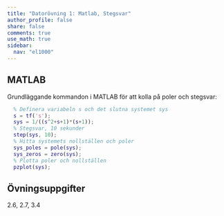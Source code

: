 ```yaml
---
title: "Datorövning 1: Matlab, Stegsvar"
author_profile: false
share: false
comments: true
use_math: true
sidebar:
  nav: "el1000"
---
```

## MATLAB

Grundläggande kommandon i MATLAB för att kolla på poler och stegsvar: 

```matlab
  % Definera variabeln s och det slutna systemet sys
  s = tf('s');
  sys = 1/((s^2+s+1)*(s+1));
  % Stegsvar, 10 sekunder
  step(sys, 10);
  % Hitta systemets nollställen och poler
  sys_poles = pole(sys);
  sys_zeros = zero(sys);
  % Plotta poler och nollställen
  pzplot(sys);
```


## Övningsuppgifter
2.6, 2.7, 3.4
